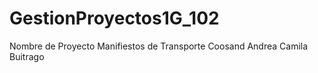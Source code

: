 # GestionProyectos1G_102
Nombre de Proyecto Manifiestos de Transporte Coosand Andrea Camila Buitrago
